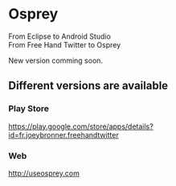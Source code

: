# Osprey

From Eclipse to Android Studio  
From Free Hand Twitter to Osprey  

New version comming soon.

## Different versions are available

### Play Store
https://play.google.com/store/apps/details?id=fr.joeybronner.freehandtwitter

### Web
http://useosprey.com
